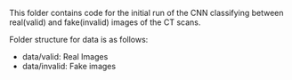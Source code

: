 This folder contains code for the initial run of the CNN classifying between real(valid) and fake(invalid) images of the CT scans.   
  
Folder structure for data is as follows:  
  - data/valid:  Real Images
  - data/invalid: Fake images